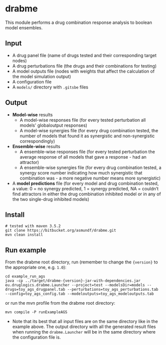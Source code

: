 # drabme

This module performs a drug combination response analysis to boolean model 
ensembles. 

## Input

- A drug panel file (name of drugs tested and their corresponding target nodes)
- A drug perturbations file (the drugs and their combinations for testing)
- A model outputs file (nodes with weights that affect the calculation of the 
model simulation output)
- A configuration file
- A `models/` directory with `.gitsbe` files

## Output

- **Model-wise** results
    - A model-wise responses file (for every tested perturbation all models' 
    globaloutput responses)
    - A model-wise synergies file (for every drug combination tested, the number
    of models that found it as synergistic and non-synergistic correspondingly)
- **Ensemble-wise** results
    - A ensemble-wise responses file (for every tested perturbation the average 
    response of all models that gave a response - had an attractor)
    - A ensemble-wise synergies file (for every drug combination tested, a 
    synergy score number indicating how much synergistic that combination was - 
    a more negative number means more synergistic)
- A **model predictions** file (for every model and drug combination tested,
 a value: 0 = no synergy predicted, 1 = synergy predicted, NA = couldn’t find 
 attractors in either the drug combination inhibited model or in any of the 
 two single-drug inhibited models)

## Install

```
# tested with maven 3.5.2
git clone https://bitbucket.org/asmundf/drabme.git
mvn clean install
```

## Run example

From the drabme root directory, run (remember to change the `{version}` to the 
appropriate one, e.g. `1.0`):

```
cd example_run_ags
java -cp ../target/drabme-{version}-jar-with-dependencies.jar eu.druglogics.drabme.Launcher --project=test --modelsDir=models --drugs=toy_ags_drugpanel.tab --perturbations=toy_ags_perturbations.tab --config=toy_ags_config.tab --modeloutputs=toy_ags_modeloutputs.tab
```

or run the mvn profile from the drabme root directory:
```
mvn compile -P runExampleAGS
```

- Note that its best that all input files are on the same directory like in the 
example above. The output directory with all the generated result files when 
running the `drabme.Launcher` will be in the same directory where the 
configuration file is.